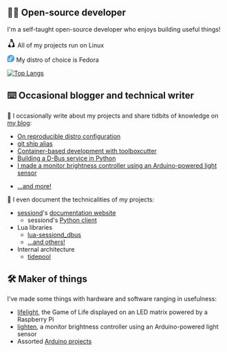 ## 👨‍💻 Open-source developer

I'm a self-taught open-source developer who enjoys building useful things!

<a href="https://www.kernel.org/"><img src="https://github.com/devicons/devicon/blob/master/icons/linux/linux-plain.svg" width="20" height="20"/></a>
All of my projects run on Linux

<a href="https://getfedora.org/"><img src="https://github.com/devicons/devicon/blob/master/icons/fedora/fedora-plain.svg" width="17" height="17"/></a>
My distro of choice is Fedora

[![Top Langs](https://github-readme-stats.vercel.app/api/top-langs/?username=jcrd&layout=compact&langs_count=8)](https://github.com/anuraghazra/github-readme-stats)


## ⌨️ Occasional blogger and technical writer

🧠 I occasionally write about my projects and share tidbits of knowledge on [my blog](https://twiddlingbits.net/):

<!-- BLOG-POST-LIST:START -->
- [On reproducible distro configuration](https://twiddlingbits.net/on-reproducible-distro-configuration)
- [git ship alias](https://twiddlingbits.net/git-ship-alias)
- [Container-based development with toolboxcutter](https://twiddlingbits.net/container-based-development-with-toolboxcutter)
- [Building a D-Bus service in Python](https://twiddlingbits.net/building-a-d-bus-service-in-python)
- [I made a monitor brightness controller using an Arduino-powered light sensor](https://twiddlingbits.net/arduino-monitor-controller)
<!-- BLOG-POST-LIST:END -->
- [...and more!](https://twiddlingbits.net/archive)

📑 I even document the technicalities of my projects:

- [sessiond](https://github.com/jcrd/sessiond)'s [documentation website](https://sessiond.org/)
  - sessiond's [Python client](https://sessiond.org/python/)
- Lua libraries
  - [lua-sessiond_dbus](https://jcrd.github.io/lua-sessiond_dbus/)
  - [...and others!](https://github.com/jcrd?tab=repositories&language=lua)
- Internal architecture
  - [tidepool](https://github.com/jcrd/tidepool/blob/master/ARCHITECTURE.md)


## 🛠️ Maker of things

I've made some things with hardware and software ranging in usefulness:

* [lifelight](https://github.com/jcrd/lifelight), the Game of Life displayed on an LED matrix powered by a Raspberry Pi
* [lighten](https://github.com/jcrd/lighten), a monitor brightness controller using an Arduino-powered light sensor
* Assorted [Arduino projects](https://github.com/jcrd?tab=repositories&q=arduino)
